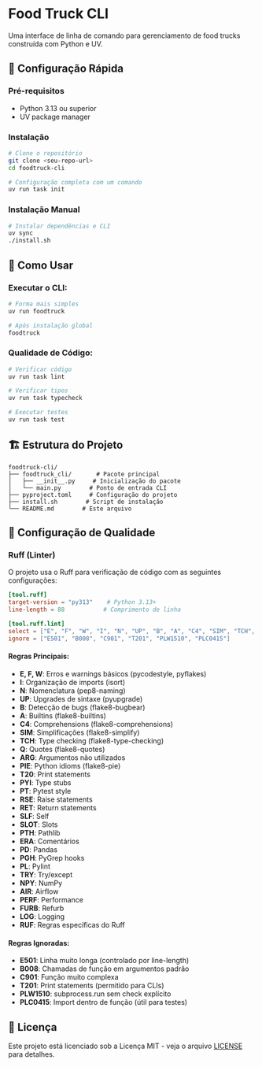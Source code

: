 # Food Truck CLI

Uma interface de linha de comando para gerenciamento de food trucks construída com Python e UV.

## 🚀 Configuração Rápida

### Pré-requisitos
- Python 3.13 ou superior
- UV package manager

### Instalação
```bash
# Clone o repositório
git clone <seu-repo-url>
cd foodtruck-cli

# Configuração completa com um comando
uv run task init
```

### Instalação Manual
```bash
# Instalar dependências e CLI
uv sync
./install.sh
```

## 📖 Como Usar

### Executar o CLI:
```bash
# Forma mais simples
uv run foodtruck

# Após instalação global
foodtruck
```

### Qualidade de Código:
```bash
# Verificar código
uv run task lint

# Verificar tipos
uv run task typecheck

# Executar testes
uv run task test
```

## 🏗️ Estrutura do Projeto

```
foodtruck-cli/
├── foodtruck_cli/       # Pacote principal
│   ├── __init__.py     # Inicialização do pacote
│   └── main.py        # Ponto de entrada CLI
├── pyproject.toml     # Configuração do projeto
├── install.sh        # Script de instalação
└── README.md        # Este arquivo
```

## 🔧 Configuração de Qualidade

### Ruff (Linter)
O projeto usa o Ruff para verificação de código com as seguintes configurações:

```toml
[tool.ruff]
target-version = "py313"    # Python 3.13+
line-length = 88           # Comprimento de linha

[tool.ruff.lint]
select = ["E", "F", "W", "I", "N", "UP", "B", "A", "C4", "SIM", "TCH", "Q", "ARG", "PIE", "T20", "PYI", "PT", "RSE", "RET", "SLF", "SLOT", "PTH", "ERA", "PD", "PGH", "PL", "TRY", "NPY", "AIR", "PERF", "FURB", "LOG", "RUF"]
ignore = ["E501", "B008", "C901", "T201", "PLW1510", "PLC0415"]
```

#### Regras Principais:
- **E, F, W**: Erros e warnings básicos (pycodestyle, pyflakes)
- **I**: Organização de imports (isort)
- **N**: Nomenclatura (pep8-naming)
- **UP**: Upgrades de sintaxe (pyupgrade)
- **B**: Detecção de bugs (flake8-bugbear)
- **A**: Builtins (flake8-builtins)
- **C4**: Comprehensions (flake8-comprehensions)
- **SIM**: Simplificações (flake8-simplify)
- **TCH**: Type checking (flake8-type-checking)
- **Q**: Quotes (flake8-quotes)
- **ARG**: Argumentos não utilizados
- **PIE**: Python idioms (flake8-pie)
- **T20**: Print statements
- **PYI**: Type stubs
- **PT**: Pytest style
- **RSE**: Raise statements
- **RET**: Return statements
- **SLF**: Self
- **SLOT**: Slots
- **PTH**: Pathlib
- **ERA**: Comentários
- **PD**: Pandas
- **PGH**: PyGrep hooks
- **PL**: Pylint
- **TRY**: Try/except
- **NPY**: NumPy
- **AIR**: Airflow
- **PERF**: Performance
- **FURB**: Refurb
- **LOG**: Logging
- **RUF**: Regras específicas do Ruff

#### Regras Ignoradas:
- **E501**: Linha muito longa (controlado por line-length)
- **B008**: Chamadas de função em argumentos padrão
- **C901**: Função muito complexa
- **T201**: Print statements (permitido para CLIs)
- **PLW1510**: subprocess.run sem check explícito
- **PLC0415**: Import dentro de função (útil para testes)

## 📝 Licença

Este projeto está licenciado sob a Licença MIT - veja o arquivo [LICENSE](LICENSE) para detalhes.
